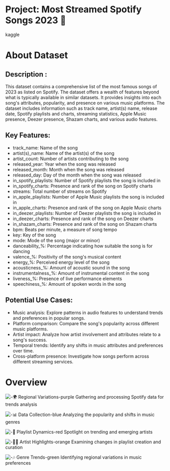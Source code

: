 # Project: Most Streamed Spotify Songs 2023 🎵
kaggle

# About Dataset

## Description :
This dataset contains a comprehensive list of the most famous songs of 2023 as listed on Spotify. The dataset offers a wealth of features beyond what is typically available in similar datasets. It provides insights into each song's attributes, popularity, and presence on various music platforms. The dataset includes information such as track name, artist(s) name, release date, Spotify playlists and charts, streaming statistics, Apple Music presence, Deezer presence, Shazam charts, and various audio features.

## Key Features:
- track_name: Name of the song
- artist(s)_name: Name of the artist(s) of the song
- artist_count: Number of artists contributing to the song
- released_year: Year when the song was released
- released_month: Month when the song was released
- released_day: Day of the month when the song was released
- in_spotify_playlists: Number of Spotify playlists the song is included in
- in_spotify_charts: Presence and rank of the song on Spotify charts
- streams: Total number of streams on Spotify
- in_apple_playlists: Number of Apple Music playlists the song is included in
- in_apple_charts: Presence and rank of the song on Apple Music charts
- in_deezer_playlists: Number of Deezer playlists the song is included in
- in_deezer_charts: Presence and rank of the song on Deezer charts
- in_shazam_charts: Presence and rank of the song on Shazam charts
- bpm: Beats per minute, a measure of song tempo
- key: Key of the song
- mode: Mode of the song (major or minor)
- danceability_%: Percentage indicating how suitable the song is for dancing
- valence_%: Positivity of the song's musical content
- energy_%: Perceived energy level of the song
- acousticness_%: Amount of acoustic sound in the song
- instrumentalness_%: Amount of instrumental content in the song
- liveness_%: Presence of live performance elements
- speechiness_%: Amount of spoken words in the song

## Potential Use Cases:
- Music analysis: Explore patterns in audio features to understand trends and preferences in popular songs.
- Platform comparison: Compare the song's popularity across different music platforms.
- Artist impact: Analyze how artist involvement and attributes relate to a song's success.
- Temporal trends: Identify any shifts in music attributes and preferences over time.
- Cross-platform presence: Investigate how songs perform across different streaming services.

# Overview

![-🌍 Regional Variations-purple](https://github.com/IraSafonik/project_Most-Streamed-Spotify-Songs-2023/assets/32171563/faf64499-84e2-4c9a-ba1d-efc23409daa8)
Gathering and processing Spotify data for trends analysis

![-📊 Data Collection-blue](https://github.com/IraSafonik/project_Most-Streamed-Spotify-Songs-2023/assets/32171563/99c2d3ea-7704-4cf4-bf40-5cf23ec5acdd)
Analyzing the popularity and shifts in music genres

![-📁 Playlist Dynamics-red](https://github.com/IraSafonik/project_Most-Streamed-Spotify-Songs-2023/assets/32171563/a20f3b02-29d5-4a36-82e2-f8e1eb351ac7)
Spotlight on trending and emerging artists

![-👩‍🎤 Artist Highlights-orange](https://github.com/IraSafonik/project_Most-Streamed-Spotify-Songs-2023/assets/32171563/e5d45641-928a-4d25-b294-94cea9c67786)
Examining changes in playlist creation and curation

![-🎶 Genre Trends-green](https://github.com/IraSafonik/project_Most-Streamed-Spotify-Songs-2023/assets/32171563/8970fe2c-329b-4f2f-aca4-11fadbb76df6)
Identifying regional variations in music preferences
